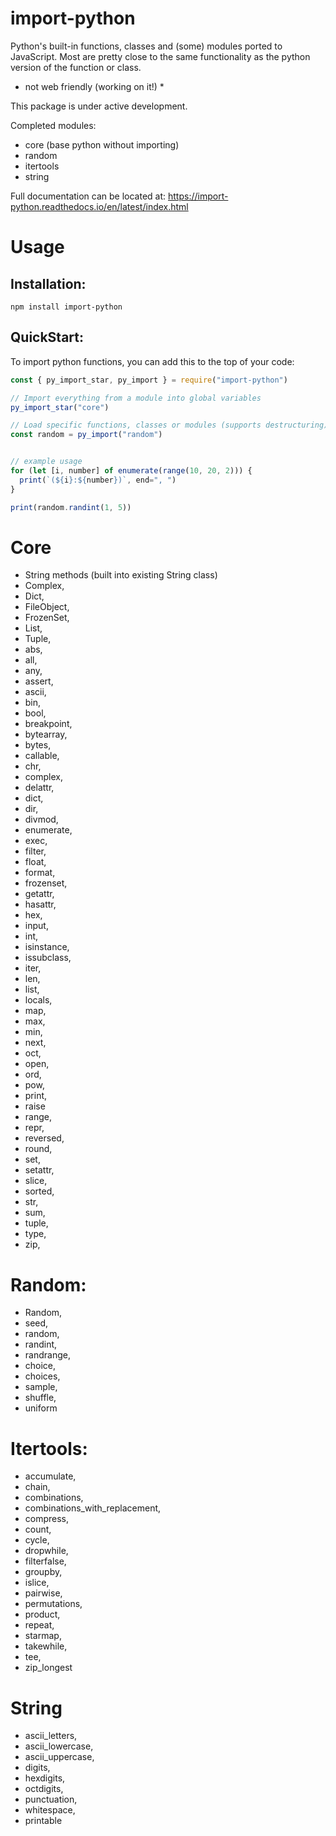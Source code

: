 # import-python
Python's built-in functions, classes and (some) modules ported to JavaScript. Most are pretty close to the same functionality as the python version of the function or class. 

* not web friendly (working on it!) *

This package is under active development.

Completed modules:
  - core (base python without importing)
  - random
  - itertools
  - string

Full documentation can be located at:
https://import-python.readthedocs.io/en/latest/index.html


# Usage

## Installation:
```
npm install import-python
```

## QuickStart:
To import python functions, you can add this to the top of your code:
```js
const { py_import_star, py_import } = require("import-python")

// Import everything from a module into global variables
py_import_star("core")

// Load specific functions, classes or modules (supports destructuring)
const random = py_import("random")


// example usage
for (let [i, number] of enumerate(range(10, 20, 2))) {
  print(`(${i}:${number})`, end=", ")
}

print(random.randint(1, 5))
```


# Core
  - String methods (built into existing String class)
  - Complex,
  - Dict,
  - FileObject,
  - FrozenSet,
  - List,
  - Tuple,
  - abs,
  - all,
  - any,
  - assert,
  - ascii,
  - bin,
  - bool,
  - breakpoint,
  - bytearray,
  - bytes,
  - callable,
  - chr,
  - complex,
  - delattr,
  - dict,
  - dir,
  - divmod,
  - enumerate,
  - exec,
  - filter,
  - float,
  - format,
  - frozenset,
  - getattr,
  - hasattr,
  - hex,
  - input,
  - int,
  - isinstance,
  - issubclass,
  - iter,
  - len,
  - list,
  - locals,
  - map,
  - max,
  - min,
  - next,
  - oct,
  - open,
  - ord,
  - pow,
  - print,
  - raise
  - range,
  - repr,
  - reversed,
  - round,
  - set,
  - setattr,
  - slice,
  - sorted,
  - str,
  - sum,
  - tuple,
  - type,
  - zip,

# Random:
  - Random,
  - seed,
  - random,
  - randint,
  - randrange,
  - choice,
  - choices,
  - sample,
  - shuffle,
  - uniform

# Itertools:
  - accumulate,
  - chain,
  - combinations,
  - combinations_with_replacement,
  - compress,
  - count,
  - cycle,
  - dropwhile,
  - filterfalse,
  - groupby,
  - islice,
  - pairwise,
  - permutations,
  - product,
  - repeat,
  - starmap,
  - takewhile,
  - tee,
  - zip_longest

# String
  - ascii_letters,
  - ascii_lowercase,
  - ascii_uppercase,
  - digits,
  - hexdigits,
  - octdigits,
  - punctuation,
  - whitespace,
  - printable  